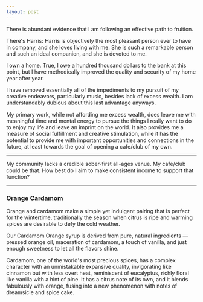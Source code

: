 ```yaml
---
layout: post
---
```


There is abundant evidence that I am following an effective path to fruition.

There's Harris: Harris is objectively the most pleasant person ever to have in 
company, and she loves living with me. She is such a remarkable person and such
an ideal companion, and she is devoted to me. 

I own a home. True, I owe a hundred thousand dollars to the bank at this point,
but I have methodically improved the quality and security of my home year after
year.

I have removed essentially all of the impediments to my pursuit of my creative
endeavors, particularly music, besides lack of excess wealth. I am
understandably dubious about this last advantage anyways.

My primary work, while not affording me excess wealth, does leave me with 
meaningful time and mental energy to pursue the things I really want to do to 
enjoy my life and leave an imprint on the world. It also provides me a measure
of social fulfillment and creative stimulation, while it has the potential to
provide me with important opportunities and connections in the future, at least
towards the goal of opening a cafe/club of my own.

---

My community lacks a credible sober-first all-ages venue. My cafe/club could 
be that. How best do I aim to make consistent income to support that function?

---

### Orange Cardamom ###

Orange and cardamom make a simple yet indulgent pairing that is perfect for the
wintertime, traditionally the season when citrus is ripe and warming spices are
desirable to defy the cold weather.

Our Cardamom Orange syrup is derived from pure, natural ingredients — 
pressed orange oil, maceration of cardamom, a touch of vanilla, and just enough 
sweetness to let all the flavors shine.

Cardamom, one of the world's most precious spices, has a complex character with
an unmistakable expansive quality, invigorating like cinnamon but with less
overt heat, reminiscent of eucalyptus, richly floral like vanilla with a hint of 
pine. It has a citrus note of its own, and it blends fabulously with orange,
fusing into a new phenomenon with notes of dreamsicle and spice cake.